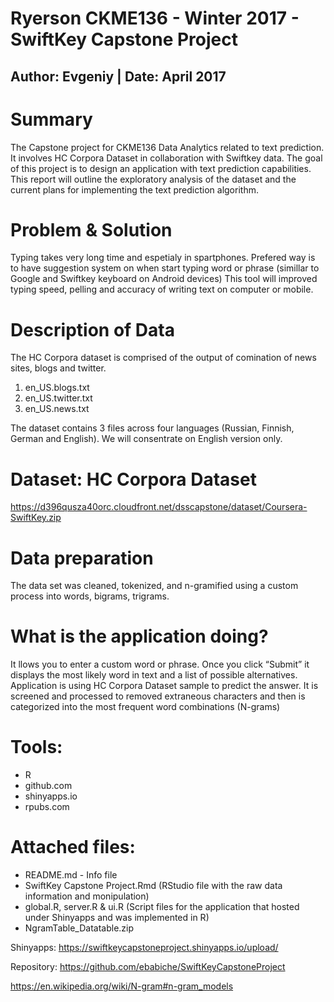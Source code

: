 # Ryerson CKME136 - Winter 2017 - SwiftKey Capstone Project
##            Author: Evgeniy | Date: April 2017

# Summary
The Capstone project for CKME136 Data Analytics related to text prediction. It involves HC Corpora Dataset
in collaboration with Swiftkey data.  The goal of this project is to design an application with text prediction capabilities.  
This report will outline the exploratory analysis of the dataset and the current plans for implementing the text prediction algorithm.

# Problem & Solution
Typing takes very long time and espetialy in spartphones. Prefered way is to have suggestion system on when start typing word or phrase (simillar to Google and Swiftkey keyboard on Android devices)
This tool will improved typing speed, pelling and accuracy of writing text on computer or mobile. 

# Description of Data
The HC Corpora dataset is comprised of the output of comination of news sites, blogs and twitter. 
1. en_US.blogs.txt
2. en_US.twitter.txt
3. en_US.news.txt

The dataset contains 3 files across four languages (Russian, Finnish, German and English). We will consentrate on English version only. 

# Dataset: HC Corpora Dataset
https://d396qusza40orc.cloudfront.net/dsscapstone/dataset/Coursera-SwiftKey.zip

# Data preparation
The data set was cleaned, tokenized, and n-gramified using a custom process into words, bigrams, trigrams. 

# What is the application doing?
It llows you to enter a custom word or phrase. 
Once you click “Submit” it displays the most likely word in text and a list of possible alternatives.
Application is using HC Corpora Dataset sample to predict the answer. It is screened and processed to removed extraneous characters and then is categorized into the most frequent word combinations (N-grams)


# Tools:
- R
- github.com
- shinyapps.io
- rpubs.com

# Attached files:
 - README.md - Info file 
 - SwiftKey Capstone Project.Rmd (RStudio file with the raw data information and monipulation)
 - global.R,  server.R & ui.R (Script files for the application that hosted under Shinyapps and was implemented in R)
 - NgramTable_Datatable.zip
 


Shinyapps:
https://swiftkeycapstoneproject.shinyapps.io/upload/

Repository:
https://github.com/ebabiche/SwiftKeyCapstoneProject

https://en.wikipedia.org/wiki/N-gram#n-gram_models
